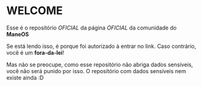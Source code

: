 # WELCOME

Esse é o repositório *OFICIAL* da página *OFICIAL* da comunidade do **ManeOS**

Se está lendo isso, é porque foi autorizado à entrar no link. Caso contrário, você é um **fora-da-lei**!

Mas não se preocupe, como esse repositório não abriga dados sensíveis, você não será punido por isso. O repositório com dados sensíveis nem existe ainda :D
